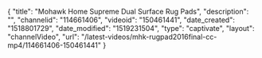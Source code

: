 {
    "title": "Mohawk Home Supreme Dual Surface Rug Pads",
    "description": "",
    "channelid": "114661406",
    "videoid": "150461441",
    "date_created": "1518801729",
    "date_modified": "1519231504",
    "type": "captivate",
    "layout": "channelVideo",
    "url": "\/latest-videos\/mhk-rugpad2016final-cc-mp4\/114661406-150461441"
}